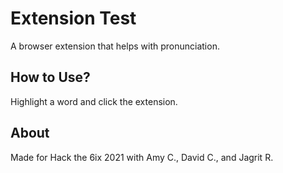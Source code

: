 # Extension Test
A browser extension that helps with pronunciation.

## How to Use?
Highlight a word and click the extension.

## About
Made for Hack the 6ix 2021 with Amy C., David C., and Jagrit R.